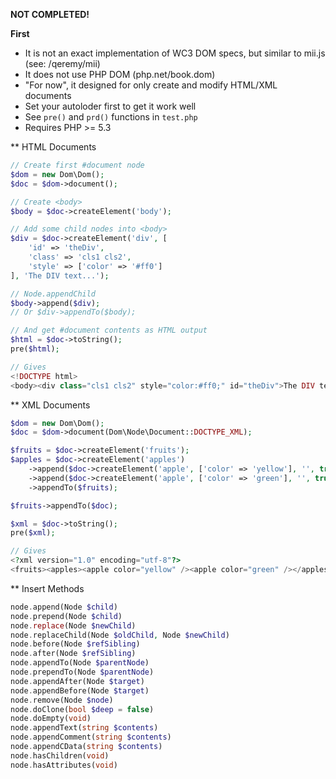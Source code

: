 **NOT COMPLETED!**

**First**

- It is not an exact implementation of WC3 DOM specs, but similar to mii.js (see: /qeremy/mii)
- It does not use PHP DOM (php.net/book.dom)
- "For now", it designed for only create and modify HTML/XML documents
- Set your autoloder first to get it work well
- See `pre()` and `prd()` functions in `test.php`
- Requires PHP >= 5.3 

** HTML Documents

```php
// Create first #document node
$dom = new Dom\Dom();
$doc = $dom->document();

// Create <body>
$body = $doc->createElement('body');

// Add some child nodes into <body>
$div = $doc->createElement('div', [
    'id' => 'theDiv',
    'class' => 'cls1 cls2',
    'style' => ['color' => '#ff0']
], 'The DIV text...');

// Node.appendChild
$body->append($div);
// Or $div->appendTo($body);

// And get #document contents as HTML output
$html = $doc->toString();
pre($html);

// Gives
<!DOCTYPE html>
<body><div class="cls1 cls2" style="color:#ff0;" id="theDiv">The DIV text...</div></body>
```

** XML Documents

```php
$dom = new Dom\Dom();
$doc = $dom->document(Dom\Node\Document::DOCTYPE_XML);

$fruits = $doc->createElement('fruits');
$apples = $doc->createElement('apples')
    ->append($doc->createElement('apple', ['color' => 'yellow'], '', true))
    ->append($doc->createElement('apple', ['color' => 'green'], '', true))
    ->appendTo($fruits);

$fruits->appendTo($doc);

$xml = $doc->toString();
pre($xml);

// Gives
<?xml version="1.0" encoding="utf-8"?>
<fruits><apples><apple color="yellow" /><apple color="green" /></apples></fruits>
```

** Insert Methods

```php
node.append(Node $child)
node.prepend(Node $child)
node.replace(Node $newChild)
node.replaceChild(Node $oldChild, Node $newChild)
node.before(Node $refSibling)
node.after(Node $refSibling)
node.appendTo(Node $parentNode)
node.prependTo(Node $parentNode)
node.appendAfter(Node $target)
node.appendBefore(Node $target)
node.remove(Node $node)
node.doClone(bool $deep = false)
node.doEmpty(void)
node.appendText(string $contents)
node.appendComment(string $contents)
node.appendCData(string $contents)
node.hasChildren(void)
node.hasAttributes(void)
```
